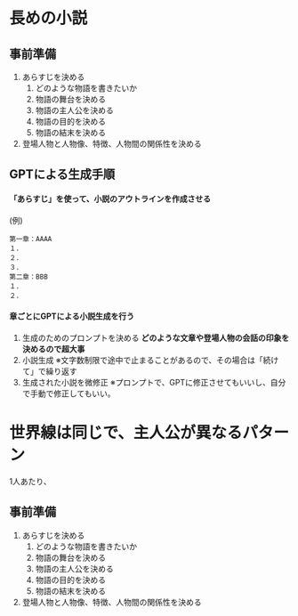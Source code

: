 # 長めの小説

## 事前準備
1. あらすじを決める
    1. どのような物語を書きたいか
    2. 物語の舞台を決める
    3. 物語の主人公を決める
    4. 物語の目的を決める
    5. 物語の結末を決める
2. 登場人物と人物像、特徴、人物間の関係性を決める

## GPTによる生成手順


#### 「あらすじ」を使って、小説のアウトラインを作成させる
(例)
```
第一章：AAAA
１．
２．
３．
第二章：BBB
１．
２．
```


#### 章ごとにGPTによる小説生成を行う
1. 生成のためのプロンプトを決める
**どのような文章や登場人物の会話の印象を決めるので超大事**
2. 小説生成
※文字数制限で途中で止まることがあるので、その場合は「続けて」で繰り返す
3. 生成された小説を微修正
※プロンプトで、GPTに修正させてもいいし、自分で手動で修正してもいい。



# 世界線は同じで、主人公が異なるパターン
1人あたり、

## 事前準備
1. あらすじを決める
    1. どのような物語を書きたいか
    2. 物語の舞台を決める
    3. 物語の主人公を決める
    4. 物語の目的を決める
    5. 物語の結末を決める
2. 登場人物と人物像、特徴、人物間の関係性を決める


